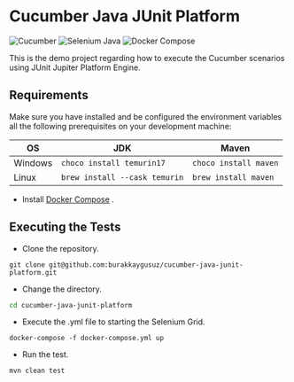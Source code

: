 # Cucumber Java JUnit Platform

![Cucumber](https://img.shields.io/maven-central/v/io.cucumber/cucumber-junit-platform-engine?color=23d96c&label=cucumber&logo=cucumber&style=for-the-badge)
![Selenium Java](https://img.shields.io/maven-central/v/org.seleniumhq.selenium/selenium-java?color=43B02A&label=selenium&logo=selenium&style=for-the-badge)
![Docker Compose](https://img.shields.io/github/v/tag/docker/compose?color=0db7ed&label=docker%20compose&logo=docker&logoColor=0db7ed&style=for-the-badge)

This is the demo project regarding how to execute the Cucumber scenarios using JUnit Jupiter Platform Engine.

## Requirements

Make sure you have installed and be configured the environment variables all the following prerequisites on your
development machine:

| OS      | JDK                           | Maven                 |
| ------- | ----------------------------- | --------------------- |
| Windows | `choco install temurin17`     | `choco install maven` |
| Linux   | `brew install --cask temurin` | `brew install maven`  |

- Install [Docker Compose](https://docs.docker.com/compose/install/) .

## Executing the Tests

- Clone the repository.

```git
git clone git@github.com:burakkaygusuz/cucumber-java-junit-platform.git
```

- Change the directory.

```sh
cd cucumber-java-junit-platform
```

- Execute the .yml file to starting the Selenium Grid.

```shell
docker-compose -f docker-compose.yml up
```

- Run the test.

```mvn
mvn clean test
```
